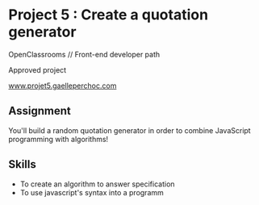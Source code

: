 # Project 5 : Create a quotation generator
OpenClassrooms // Front-end developer path

Approved project

www.projet5.gaelleperchoc.com

## Assignment
You'll build a random quotation generator in order to combine JavaScript programming with algorithms! 

## Skills
* To create an algorithm to answer specification
* To use javascript's syntax into a programm
